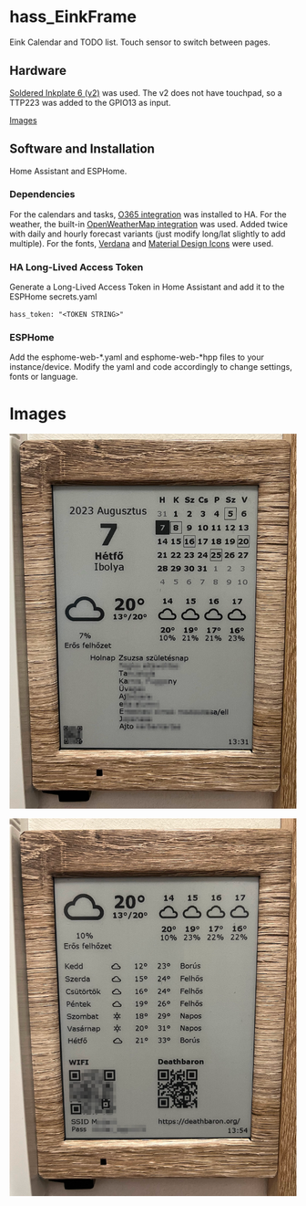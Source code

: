 # hass_EinkFrame

Eink Calendar and TODO list.
Touch sensor to switch between pages.

## Hardware

[Soldered Inkplate 6 (v2)](https://soldered.com/product/soldered-inkplate-6-6-e-paper-board/) was used. 
The v2 does not have touchpad, so a TTP223 was added to the GPIO13 as input.

[Images](#images)

## Software and Installation

Home Assistant and ESPHome.

### Dependencies

For the calendars and tasks, [O365 integration](https://github.com/RogerSelwyn/O365-HomeAssistant) was installed to HA.
For the weather, the built-in [OpenWeatherMap integration](https://www.home-assistant.io/integrations/openweathermap/) was used. Added twice with daily and hourly forecast variants (just modify long/lat slightly to add multiple).
For the fonts, [Verdana](https://learn.microsoft.com/en-us/typography/font-list/verdana) and [Material Design Icons](https://github.com/google/material-design-icons) were used.

### HA Long-Lived Access Token

Generate a Long-Lived Access Token in Home Assistant and add it to the ESPHome secrets.yaml

	hass_token: "<TOKEN STRING>" 
	
### ESPHome

Add the esphome-web-\*.yaml and esphome-web-\*hpp files to your instance/device. Modify the yaml and code accordingly to change settings, fonts or language.

# Images

![image1](https://github.com/mullerdavid/hass_EinkFrame/blob/master/image1.png?raw=true)

![image2](https://github.com/mullerdavid/hass_EinkFrame/blob/master/image2.png?raw=true)